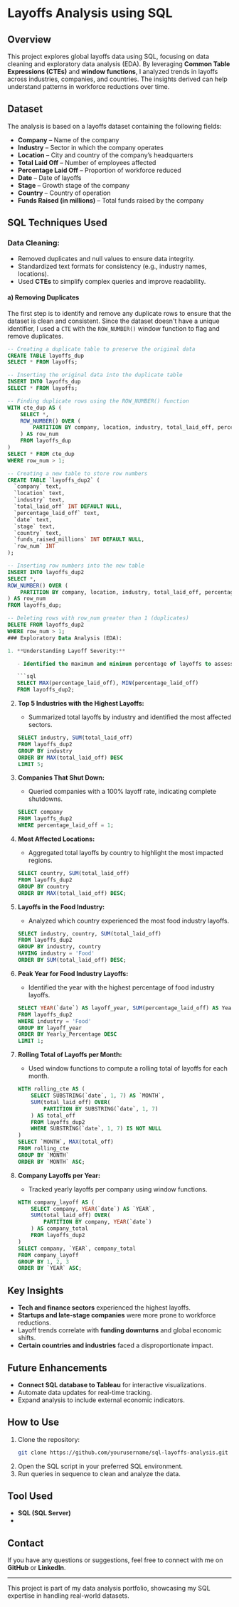 
# Layoffs Analysis using SQL

## Overview

This project explores global layoffs data using SQL, focusing on data cleaning and exploratory data analysis (EDA). By leveraging **Common Table Expressions (CTEs)** and **window functions**, I analyzed trends in layoffs across industries, companies, and countries. The insights derived can help understand patterns in workforce reductions over time.

## Dataset

The analysis is based on a layoffs dataset containing the following fields:

- **Company** – Name of the company
- **Industry** – Sector in which the company operates
- **Location** – City and country of the company’s headquarters
- **Total Laid Off** – Number of employees affected
- **Percentage Laid Off** – Proportion of workforce reduced
- **Date** – Date of layoffs
- **Stage** – Growth stage of the company
- **Country** – Country of operation
- **Funds Raised (in millions)** – Total funds raised by the company

## SQL Techniques Used

### Data Cleaning:

- Removed duplicates and null values to ensure data integrity.
- Standardized text formats for consistency (e.g., industry names, locations).
- Used **CTEs** to simplify complex queries and improve readability.

#### a) Removing Duplicates
The first step is to identify and remove any duplicate rows to ensure that the dataset is clean and consistent. Since the dataset doesn't have a unique identifier, I used a `CTE` with the `ROW_NUMBER()` window function to flag and remove duplicates.

```sql
-- Creating a duplicate table to preserve the original data
CREATE TABLE layoffs_dup
SELECT * FROM layoffs;

-- Inserting the original data into the duplicate table
INSERT INTO layoffs_dup
SELECT * FROM layoffs;

-- Finding duplicate rows using the ROW_NUMBER() function
WITH cte_dup AS (
    SELECT *,
    ROW_NUMBER() OVER (
        PARTITION BY company, location, industry, total_laid_off, percentage_laid_off, `date`, stage, country, funds_raised_millions
    ) AS row_num
    FROM layoffs_dup
)
SELECT * FROM cte_dup
WHERE row_num > 1;

-- Creating a new table to store row numbers
CREATE TABLE `layoffs_dup2` (
  `company` text,
  `location` text,
  `industry` text,
  `total_laid_off` INT DEFAULT NULL,
  `percentage_laid_off` text,
  `date` text,
  `stage` text,
  `country` text,
  `funds_raised_millions` INT DEFAULT NULL,
  `row_num` INT
);

-- Inserting row numbers into the new table
INSERT INTO layoffs_dup2
SELECT *,
ROW_NUMBER() OVER (
    PARTITION BY company, location, industry, total_laid_off, percentage_laid_off, `date`, stage, country, funds_raised_millions
) AS row_num
FROM layoffs_dup;

-- Deleting rows with row_num greater than 1 (duplicates)
DELETE FROM layoffs_dup2
WHERE row_num > 1;
### Exploratory Data Analysis (EDA):

1. **Understanding Layoff Severity:**

   - Identified the maximum and minimum percentage of layoffs to assess the severity.

   ```sql
   SELECT MAX(percentage_laid_off), MIN(percentage_laid_off)
   FROM layoffs_dup2;
   ```

2. **Top 5 Industries with the Highest Layoffs:**

   - Summarized total layoffs by industry and identified the most affected sectors.

   ```sql
   SELECT industry, SUM(total_laid_off)
   FROM layoffs_dup2
   GROUP BY industry
   ORDER BY MAX(total_laid_off) DESC
   LIMIT 5;
   ```

3. **Companies That Shut Down:**

   - Queried companies with a 100% layoff rate, indicating complete shutdowns.

   ```sql
   SELECT company
   FROM layoffs_dup2
   WHERE percentage_laid_off = 1;
   ```

4. **Most Affected Locations:**

   - Aggregated total layoffs by country to highlight the most impacted regions.

   ```sql
   SELECT country, SUM(total_laid_off)
   FROM layoffs_dup2
   GROUP BY country
   ORDER BY MAX(total_laid_off) DESC;
   ```

5. **Layoffs in the Food Industry:**

   - Analyzed which country experienced the most food industry layoffs.

   ```sql
   SELECT industry, country, SUM(total_laid_off)
   FROM layoffs_dup2
   GROUP BY industry, country
   HAVING industry = 'Food'
   ORDER BY SUM(total_laid_off) DESC;
   ```

6. **Peak Year for Food Industry Layoffs:**

   - Identified the year with the highest percentage of food industry layoffs.

   ```sql
   SELECT YEAR(`date`) AS layoff_year, SUM(percentage_laid_off) AS Yearly_Percentage
   FROM layoffs_dup2
   WHERE industry = 'Food'
   GROUP BY layoff_year
   ORDER BY Yearly_Percentage DESC
   LIMIT 1;
   ```

7. **Rolling Total of Layoffs per Month:**

   - Used window functions to compute a rolling total of layoffs for each month.

   ```sql
   WITH rolling_cte AS (
       SELECT SUBSTRING(`date`, 1, 7) AS `MONTH`,
       SUM(total_laid_off) OVER(
           PARTITION BY SUBSTRING(`date`, 1, 7)
       ) AS total_off
       FROM layoffs_dup2
       WHERE SUBSTRING(`date`, 1, 7) IS NOT NULL
   )
   SELECT `MONTH`, MAX(total_off)
   FROM rolling_cte
   GROUP BY `MONTH`
   ORDER BY `MONTH` ASC;
   ```

8. **Company Layoffs per Year:**

   - Tracked yearly layoffs per company using window functions.

   ```sql
   WITH company_layoff AS (
       SELECT company, YEAR(`date`) AS `YEAR`,
       SUM(total_laid_off) OVER(
           PARTITION BY company, YEAR(`date`)
       ) AS company_total
       FROM layoffs_dup2
   )
   SELECT company, `YEAR`, company_total
   FROM company_layoff
   GROUP BY 1, 2, 3
   ORDER BY `YEAR` ASC;
   ```

## Key Insights

- **Tech and finance sectors** experienced the highest layoffs.
- **Startups and late-stage companies** were more prone to workforce reductions.
- Layoff trends correlate with **funding downturns** and global economic shifts.
- **Certain countries and industries** faced a disproportionate impact.

## Future Enhancements

- **Connect SQL database to Tableau** for interactive visualizations.
- Automate data updates for real-time tracking.
- Expand analysis to include external economic indicators.

## How to Use

1. Clone the repository:
   ```bash
   git clone https://github.com/yourusername/sql-layoffs-analysis.git
   ```
2. Open the SQL script in your preferred SQL environment.
3. Run queries in sequence to clean and analyze the data.

## Tool Used

- **SQL  (SQL Server)**
- 

## Contact

If you have any questions or suggestions, feel free to connect with me on **GitHub** or **LinkedIn**.

---

This project is part of my data analysis portfolio, showcasing my SQL expertise in handling real-world datasets.

